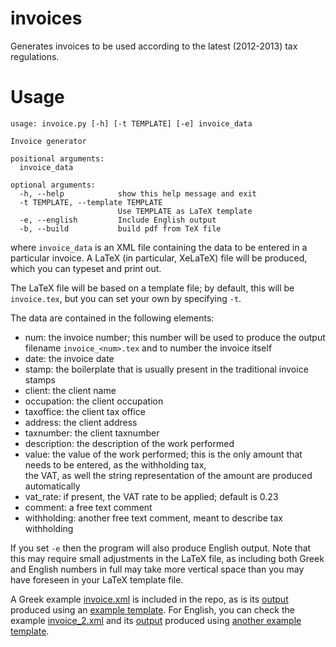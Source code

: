 invoices
========

Generates invoices to be used according to the latest (2012-2013) tax regulations.

Usage
=====

    usage: invoice.py [-h] [-t TEMPLATE] [-e] invoice_data

    Invoice generator

    positional arguments:
      invoice_data

    optional arguments:
      -h, --help            show this help message and exit
      -t TEMPLATE, --template TEMPLATE
                            Use TEMPLATE as LaTeX template
      -e, --english         Include English output
      -b, --build           build pdf from TeX file

where `invoice_data` is an XML file containing the data to be entered in a particular invoice. A LaTeX (in particular, XeLaTeX) file will be produced, which you can typeset and print out.

The LaTeX file will be based on a template file; by default, this will be `invoice.tex`, but you can set your own by specifying `-t`.

The data are contained in the following elements:

* num: the invoice number; this number will be used to produce the output filename `invoice_<num>.tex` and to number
  the invoice itself
* date: the invoice date
* stamp: the boilerplate that is usually present in the traditional invoice stamps
* client: the client name
* occupation: the client occupation
* taxoffice: the client tax office
* address: the client address
* taxnumber: the client taxnumber
* description: the description of the work performed
* value: the value of the work performed; this is the only amount that needs to be entered, as the withholding tax,  
  the VAT, as well the string representation of the amount are produced automatically
* vat_rate: if present, the VAT rate to be applied; default is 0.23
* comment: a free text comment
* withholding: another free text comment, meant to describe tax withholding

If you set `-e` then the program will also produce English output. Note that this may require small adjustments in the LaTeX file, as including both Greek and English numbers in full may take more vertical space than you may have foreseen in your LaTeX template file.

A Greek example [invoice.xml](https://github.com/louridas/invoices/blob/master/invoice.xml) is included in the repo, as is its [output](https://github.com/louridas/invoices/blob/master/invoice_1.pdf) produced using an [example template](https://github.com/louridas/invoices/blob/master/invoice.tex). For English, you can check the example [invoice_2.xml](https://github.com/louridas/invoices/blob/master/invoice_2.xml) and its [output](https://github.com/louridas/invoices/blob/master/invoice_2.pdf) produced using [another example template](https://github.com/louridas/invoices/blob/master/invoice_en.tex).

